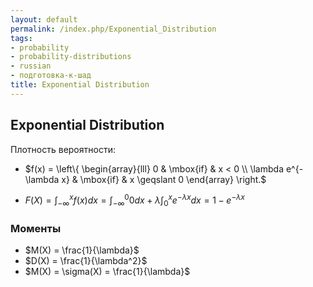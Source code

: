 ```yaml
---
layout: default
permalink: /index.php/Exponential_Distribution
tags:
- probability
- probability-distributions
- russian
- подготовка-к-шад
title: Exponential Distribution
---
```

## Exponential Distribution

Плотность вероятности:
- $f(x) = \left\{ \begin{array}{lll} 0 & \mbox{if} & x < 0 \\ \lambda e^{-\lambda x} & \mbox{if} & x \geqslant 0 \end{array} \right.$

- $F(X) = \int_{-\infty}^{x} f(x) dx = \int_{-\infty}^{0} 0 dx + \lambda \int_{0}^{x} e^{-\lambda x} dx = 1 - e^{-\lambda x}$

### Моменты
- $M(X) = \frac{1}{\lambda}$
- $D(X) = \frac{1}{\lambda^2}$
- $M(X) = \sigma(X) = \frac{1}{\lambda}$
